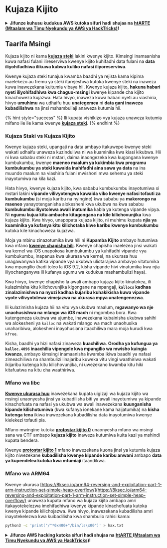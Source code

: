 # Kujaza Kijito

<details>

<summary><strong>Jifunze kuhusu kudukua AWS kutoka sifuri hadi shujaa na</strong> <a href="https://training.hacktricks.xyz/courses/arte"><strong>htARTE (Mtaalam wa Timu Nyekundu ya AWS ya HackTricks)</strong></a><strong>!</strong></summary>

Njia nyingine za kusaidia HackTricks:

* Ikiwa unataka kuona **kampuni yako ikionekana kwenye HackTricks** au **kupakua HackTricks kwa PDF** Angalia [**MIPANGO YA USAJILI**](https://github.com/sponsors/carlospolop)!
* Pata [**bidhaa rasmi za PEASS & HackTricks**](https://peass.creator-spring.com)
* Gundua [**Familia ya PEASS**](https://opensea.io/collection/the-peass-family), mkusanyiko wetu wa kipekee wa [**NFTs**](https://opensea.io/collection/the-peass-family)
* **Jiunge na** 💬 [**Kikundi cha Discord**](https://discord.gg/hRep4RUj7f) au kikundi cha [**telegram**](https://t.me/peass) au **tufuate** kwenye **Twitter** 🐦 [**@hacktricks\_live**](https://twitter.com/hacktricks\_live)**.**
* **Shiriki mbinu zako za kudukua kwa kuwasilisha PRs kwa** [**HackTricks**](https://github.com/carlospolop/hacktricks) na [**HackTricks Cloud**](https://github.com/carlospolop/hacktricks-cloud) repos za github.

</details>

## Taarifa Msingi

Kujaza kijito ni kama [**kujaza steki**](../stack-overflow/) lakini kwenye kijito. Kimsingi inamaanisha kuwa nafasi fulani ilireserviwa kwenye kijito kuhifadhi data fulani na **data iliyohifadhiwa ilikuwa kubwa kuliko nafasi iliyoreserviwa.**

Kwenye kujaza steki tunajua kwamba baadhi ya rejista kama kipima maelekezo au fremu ya steki itarejeshwa kutoka kwenye steki na inaweza kuwa inawezekana kuitumia vibaya hii. Kwenye kujaza kijito, **hakuna habari nyeti iliyohifadhiwa kwa chaguo-msingi** kwenye kipande cha kijito kinachoweza kujazwa. Hata hivyo, inaweza kuwa habari nyeti au viashiria, hivyo **umuhimu** wa udhaifu huu **unategemea** ni **data gani inaweza kubadilishwa** na jinsi mshambuliaji anaweza kutumia hii.

{% hint style="success" %}
Ili kupata vishikizo vya kujaza unaweza kutumia mifano ile ile kama kwenye [**kujaza steki**](../stack-overflow/#kupata-vishikizo-vya-kujaza-steki).
{% endhint %}

### Kujaza Staki vs Kujaza Kijito

Kwenye kujaza steki, upangaji na data ambayo itakuwepo kwenye steki wakati udhaifu unaweza kuzinduliwa ni wa kuaminika kwa kiasi kikubwa. Hii ni kwa sababu steki ni mstari, daima inaongezeka kwa kugongana kwenye kumbukumbu, kwenye **maeneo maalum ya kukimbia kwa programu kumbukumbu ya steki kawaida inahifadhi aina sawa ya data** na ina muundo maalum na viashiria fulani mwishoni mwa sehemu ya steki inayotumiwa na kila kazi.

Hata hivyo, kwenye kujaza kijito, kwa sababu kumbukumbu inayotumiwa si mstari lakini **vipande vilivyotengwa kawaida viko kwenye nafasi tofauti za kumbukumbu** (si moja karibu na nyingine) kwa sababu ya **makorongo na maeneo** yanayotenganisha alokesheni kwa ukubwa na kwa sababu **kumbukumbu iliyotolewa awali inatumika** kabla ya kutenga vipande vipya. Ni **ngumu kujua kitu ambacho kitagongana na kile kilichovunjika** kwa kujaza kijito. Kwa hivyo, unapopata kujaza kijito, ni muhimu kupata **njia ya kuaminika ya kufanya kitu kilichotaka kiwe karibu kwenye kumbukumbu** kutoka kile kinachoweza kujazwa.

Moja ya mbinu zinazotumika kwa hili ni **Kupamba Kijito** ambayo hutumiwa kwa mfano [**kwenye chapisho hili**](https://azeria-labs.com/grooming-the-ios-kernel-heap/). Kwenye chapisho inaelezea jinsi wakati wa kernel wa iOS unapokosa kumbukumbu ya kuhifadhi vipande vya kumbukumbu, inapanua kwa ukurasa wa kernel, na ukurasa huu unagawanywa katika vipande vya ukubwa uliotarajiwa ambavyo vitatumika kwa mpangilio (hadi toleo la iOS 9.2, kisha vipande hivi vinatumika kwa njia iliyochanganywa ili kufanya ugumu wa kudukua mashambulizi haya).

Kwa hivyo, kwenye chapisho la awali ambapo kujaza kijito kinatokea, ili kulazimisha kitu kilichovunjika kigongane na mpangaji, **`kallocs` kadhaa zinalazimishwa na nyuzi kadhaa kujaribu kuhakikisha kuwa vipande vyote vilivyotolewa vimejazwa na ukurasa mpya unatengenezwa**.

Ili kulazimisha kujaza hii na vitu vya ukubwa maalum, **mgawanyo wa nje unaohusishwa na mlango wa iOS mach** ni mgombea bora. Kwa kutengeneza ukubwa wa ujumbe, inawezekana kubainisha ukubwa sahihi wa alokesheni ya `kalloc` na wakati mlango wa mach unaohusika unaharibiwa, alokesheni inayohusiana itaachiliwa mara moja kurudi kwa `kfree`.

Kisha, baadhi ya hizi nafasi zinaweza **kuachiliwa**. **Orodha ya kufungua ya `kalloc.4096` inaachilia vipengele kwa mpangilio wa mwisho kuingia kwanza**, ambayo kimsingi inamaanisha kwamba ikiwa baadhi ya nafasi zimeachiliwa na shambulizi linajaribu kuweka vitu vingi waathiriwa wakati ikijaribu kutenga kitu kilichovunjika, ni uwezekano kwamba kitu hiki kitafuatwa na kitu cha waathiriwa.

### Mfano wa libc

[**Kwenye ukurasa huu**](https://guyinatuxedo.github.io/27-edit\_free\_chunk/heap\_consolidation\_explanation/index.html) inawezekana kupata uigizaji wa kujaza kijito wa msingi unaonyesha jinsi ya kubadilisha biti ya awali inayotumiwa ya kipande kinachofuata na nafasi ya ukubwa wa awali inawezekana **kuunganisha kipande kilichotumiwa** (kwa kufanya ionekane kama haijatumika) na **kisha kutenga tena** ikiwa inawezekana kubadilisha data inayotumiwa kwenye kielekezi tofauti pia.

Mfano mwingine kutoka [**protostar kijito 0**](https://guyinatuxedo.github.io/24-heap\_overflow/protostar\_heap0/index.html) unaonyesha mfano wa msingi sana wa CTF ambapo **kujaza kijito** inaweza kutumiwa kuita kazi ya mshindi kupata bendera.

Kwenye [**protostar kijito 1**](https://guyinatuxedo.github.io/24-heap\_overflow/protostar\_heap1/index.html) mfano inawezekana kuona jinsi ya kutumia kujaza kijito niwezekane **kubadilisha kwenye kipande karibu anwani** ambapo **data ya kupendelea kutoka kwa mtumiaji** itaandikwa.

### Mfano wa ARM64

Kwenye ukurasa [https://8ksec.io/arm64-reversing-and-exploitation-part-1-arm-instruction-set-simple-heap-overflow/](https://8ksec.io/arm64-reversing-and-exploitation-part-1-arm-instruction-set-simple-heap-overflow/) unaweza kupata mfano wa kujaza kijito ambapo amri itakayotekelezwa imehifadhiwa kwenye kipande kinachofuata kutoka kwenye kipande kilichojazwa. Kwa hivyo, inawezekana kubadilisha amri inayotekelezwa kwa kuibadilisha kwa shambulio rahisi kama:
```bash
python3 -c 'print("/"*0x400+"/bin/ls\x00")' > hax.txt
```
<details>

<summary><strong>Jifunze AWS hacking kutoka sifuri hadi shujaa na</strong> <a href="https://training.hacktricks.xyz/courses/arte"><strong>htARTE (Mtaalam wa Timu Nyekundu ya AWS ya HackTricks)</strong></a><strong>!</strong></summary>

Njia nyingine za kusaidia HackTricks:

* Ikiwa unataka kuona **kampuni yako ikitangazwa kwenye HackTricks** au **kupakua HackTricks kwa PDF** Angalia [**MIPANGO YA KUJIUNGA**](https://github.com/sponsors/carlospolop)!
* Pata [**bidhaa rasmi za PEASS & HackTricks**](https://peass.creator-spring.com)
* Gundua [**Familia ya PEASS**](https://opensea.io/collection/the-peass-family), mkusanyiko wetu wa [**NFTs**](https://opensea.io/collection/the-peass-family) ya kipekee
* **Jiunge na** 💬 [**Kikundi cha Discord**](https://discord.gg/hRep4RUj7f) au kikundi cha [**telegram**](https://t.me/peass) au **tufuate** kwenye **Twitter** 🐦 [**@hacktricks\_live**](https://twitter.com/hacktricks\_live)**.**
* **Shiriki mbinu zako za udukuzi kwa kuwasilisha PRs kwa** [**HackTricks**](https://github.com/carlospolop/hacktricks) na [**HackTricks Cloud**](https://github.com/carlospolop/hacktricks-cloud) repos za github.

</details>
